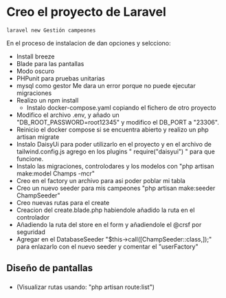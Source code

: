 # Creo el proyecto de Laravel

``laravel new Gestión campeones``

En el proceso de instalacion de dan opciones y selcciono:
* Install breeze
* Blade para las pantallas
* Modo oscuro
* PHPunit para pruebas unitarias
* mysql como gestor
Me dara un error porque no puede ejecutar migraciones
* Realizo un npm install
  * Instalo docker-compose.yaml copiando el fichero de otro proyecto 
* Modifico el archivo .env, y añado un "DB_ROOT_PASSWORD=root12345" y modifico el DB_PORT a "23306".
* Reinicio el docker compose si se encuentra abierto y realizo un php artisan migrate
* Instalo DaisyUi para poder utilizarlo en el proyecto y en el archivo de tailwind.config.js
    agrego en los plugins " require("daisyui") " para que funcione.
* Instalo las migraciones, controlodares y los modelos con "php artisan make:model Champs -mcr"
* Creo en el factory un archivo para asi poder poblar mi tabla
* Creo un nuevo seeder para mis campeones "php artisan make:seeder ChampSeeder"
* Creo nuevas rutas para el create
* Creacion del create.blade.php habiendole añadido la ruta en el controlador
* Añadiendo la ruta del store en el form y añadiendole el @crsf por seguridad
* Agregar en el DatabaseSeeder "$this->call([ChampSeeder::class,]);" para enlazarlo con el nuevo seeder y comentar el "userFactory"
## Diseño de pantallas
### 

* (Visualizar rutas usando: "php artisan route:list")
